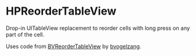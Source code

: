 HPReorderTableView
==================

Drop-in UITableView replacement to reorder cells with long press on any part of the cell.

Uses code from [BVReorderTableView](https://github.com/bvogelzang/BVReorderTableView) by [bvogelzang](https://github.com/bvogelzang).